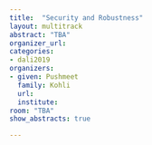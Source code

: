 ```yaml
---
title:  "Security and Robustness"
layout: multitrack
abstract: "TBA" 
organizer_url: 
categories:
- dali2019
organizers:
- given: Pushmeet
  family: Kohli
  url: 
  institute:  
room: "TBA"
show_abstracts: true

---
```


